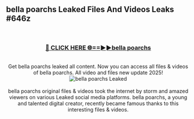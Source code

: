 ## bella poarchs Leaked Files And Videos Leaks #646z
<br>
<div align="center">
<h3><a href="https://watchclip.my.id/bella poarchs" rel="nofollow">🔴 CLICK HERE 🌐==►►bella poarchs</a></h3>
<br>
Get bella poarchs leaked all content. Now you can access all files & videos of bella poarchs. All video and files new update 2025!
<br>
<a href="https://watchclip.my.id/bella poarchs" rel="nofollow" data-target="animated-image.originalLink"><img src="https://i.ibb.co.com/WyWwxjT/player-gif2.gif" alt="bella poarchs Leaked" style="max-width: 100%; display: inline-block;" data-target="animated-image.originalImage"></a>
<br><br>
bella poarchs original files & videos took the internet by storm and amazed viewers on various Leaked social media platforms. bella poarchs, a young and talented digital creator, recently became famous thanks to this interesting files & videos.
</div>
<br>